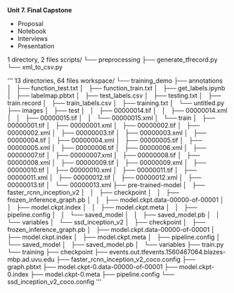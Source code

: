 **Unit 7. Final Capstone**
- Proposal
- Notebook
- Interviews
- Presentation

1 directory, 2 files
scripts/
└── preprocessing
    ├── generate_tfrecord.py
    └── xml_to_csv.py

'''
13 directories, 64 files
workspace/
└── training_demo
    ├── annotations
    │   ├── function_test.txt
    │   ├── function_train.txt
    │   ├── get_labels.ipynb
    │   ├── labelmap.pbtxt
    │   ├── test_labels.csv
    │   ├── testing.txt
    │   ├── train.record
    │   ├── train_labels.csv
    │   ├── training.txt
    │   └── untitled.py
    ├── images
    │   ├── test
    │   │   ├── 00000014.tif
    │   │   ├── 00000014.xml
    │   │   ├── 00000015.tif
    │   │   └── 00000015.xml
    │   └── train
    │       ├── 00000001.tif
    │       ├── 00000001.xml
    │       ├── 00000002.tif
    │       ├── 00000002.xml
    │       ├── 00000003.tif
    │       ├── 00000003.xml
    │       ├── 00000004.tif
    │       ├── 00000004.xml
    │       ├── 00000005.tif
    │       ├── 00000005.xml
    │       ├── 00000006.tif
    │       ├── 00000006.xml
    │       ├── 00000007.tif
    │       ├── 00000007.xml
    │       ├── 00000008.tif
    │       ├── 00000008.xml
    │       ├── 00000009.tif
    │       ├── 00000009.xml
    │       ├── 00000010.tif
    │       ├── 00000010.xml
    │       ├── 00000011.tif
    │       ├── 00000011.xml
    │       ├── 00000012.tif
    │       ├── 00000012.xml
    │       ├── 00000013.tif
    │       └── 00000013.xml
    ├── pre-trained-model
    │   ├── faster_rcnn_inception_v2
    │   │   ├── checkpoint
    │   │   ├── frozen_inference_graph.pb
    │   │   ├── model.ckpt.data-00000-of-00001
    │   │   ├── model.ckpt.index
    │   │   ├── model.ckpt.meta
    │   │   ├── pipeline.config
    │   │   └── saved_model
    │   │       ├── saved_model.pb
    │   │       └── variables
    │   └── ssd_inception_v2
    │       ├── checkpoint
    │       ├── frozen_inference_graph.pb
    │       ├── model.ckpt.data-00000-of-00001
    │       ├── model.ckpt.index
    │       ├── model.ckpt.meta
    │       ├── pipeline.config
    │       └── saved_model
    │           ├── saved_model.pb
    │           └── variables
    ├── train.py
    └── training
        ├── checkpoint
        ├── events.out.tfevents.1560467064.blazes-mbp.ad.uvu.edu
        ├── faster_rcnn_inception_v2_coco.config
        ├── graph.pbtxt
        ├── model.ckpt-0.data-00000-of-00001
        ├── model.ckpt-0.index
        ├── model.ckpt-0.meta
        ├── pipeline.config
        └── ssd_inception_v2_coco.config
'''
